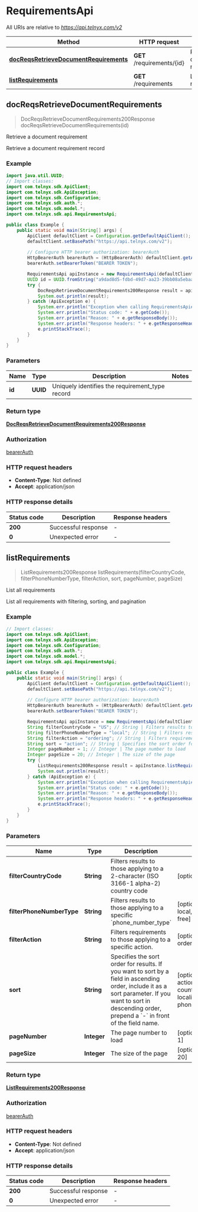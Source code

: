 # RequirementsApi

All URIs are relative to *https://api.telnyx.com/v2*

Method | HTTP request | Description
------------- | ------------- | -------------
[**docReqsRetrieveDocumentRequirements**](RequirementsApi.md#docReqsRetrieveDocumentRequirements) | **GET** /requirements/{id} | Retrieve a document requirement
[**listRequirements**](RequirementsApi.md#listRequirements) | **GET** /requirements | List all requirements



## docReqsRetrieveDocumentRequirements

> DocReqsRetrieveDocumentRequirements200Response docReqsRetrieveDocumentRequirements(id)

Retrieve a document requirement

Retrieve a document requirement record

### Example

```java
import java.util.UUID;
// Import classes:
import com.telnyx.sdk.ApiClient;
import com.telnyx.sdk.ApiException;
import com.telnyx.sdk.Configuration;
import com.telnyx.sdk.auth.*;
import com.telnyx.sdk.model.*;
import com.telnyx.sdk.api.RequirementsApi;

public class Example {
    public static void main(String[] args) {
        ApiClient defaultClient = Configuration.getDefaultApiClient();
        defaultClient.setBasePath("https://api.telnyx.com/v2");
        
        // Configure HTTP bearer authorization: bearerAuth
        HttpBearerAuth bearerAuth = (HttpBearerAuth) defaultClient.getAuthentication("bearerAuth");
        bearerAuth.setBearerToken("BEARER TOKEN");

        RequirementsApi apiInstance = new RequirementsApi(defaultClient);
        UUID id = UUID.fromString("a9dad8d5-fdbd-49d7-aa23-39bb08a5ebaa"); // UUID | Uniquely identifies the requirement_type record
        try {
            DocReqsRetrieveDocumentRequirements200Response result = apiInstance.docReqsRetrieveDocumentRequirements(id);
            System.out.println(result);
        } catch (ApiException e) {
            System.err.println("Exception when calling RequirementsApi#docReqsRetrieveDocumentRequirements");
            System.err.println("Status code: " + e.getCode());
            System.err.println("Reason: " + e.getResponseBody());
            System.err.println("Response headers: " + e.getResponseHeaders());
            e.printStackTrace();
        }
    }
}
```

### Parameters


Name | Type | Description  | Notes
------------- | ------------- | ------------- | -------------
 **id** | **UUID**| Uniquely identifies the requirement_type record |

### Return type

[**DocReqsRetrieveDocumentRequirements200Response**](DocReqsRetrieveDocumentRequirements200Response.md)

### Authorization

[bearerAuth](../README.md#bearerAuth)

### HTTP request headers

- **Content-Type**: Not defined
- **Accept**: application/json

### HTTP response details
| Status code | Description | Response headers |
|-------------|-------------|------------------|
| **200** | Successful response |  -  |
| **0** | Unexpected error |  -  |


## listRequirements

> ListRequirements200Response listRequirements(filterCountryCode, filterPhoneNumberType, filterAction, sort, pageNumber, pageSize)

List all requirements

List all requirements with filtering, sorting, and pagination

### Example

```java
// Import classes:
import com.telnyx.sdk.ApiClient;
import com.telnyx.sdk.ApiException;
import com.telnyx.sdk.Configuration;
import com.telnyx.sdk.auth.*;
import com.telnyx.sdk.model.*;
import com.telnyx.sdk.api.RequirementsApi;

public class Example {
    public static void main(String[] args) {
        ApiClient defaultClient = Configuration.getDefaultApiClient();
        defaultClient.setBasePath("https://api.telnyx.com/v2");
        
        // Configure HTTP bearer authorization: bearerAuth
        HttpBearerAuth bearerAuth = (HttpBearerAuth) defaultClient.getAuthentication("bearerAuth");
        bearerAuth.setBearerToken("BEARER TOKEN");

        RequirementsApi apiInstance = new RequirementsApi(defaultClient);
        String filterCountryCode = "US"; // String | Filters results to those applying to a 2-character (ISO 3166-1 alpha-2) country code
        String filterPhoneNumberType = "local"; // String | Filters results to those applying to a specific `phone_number_type`
        String filterAction = "ordering"; // String | Filters requirements to those applying to a specific action.
        String sort = "action"; // String | Specifies the sort order for results. If you want to sort by a field in ascending order, include it as a sort parameter. If you want to sort in descending order, prepend a `-` in front of the field name.
        Integer pageNumber = 1; // Integer | The page number to load
        Integer pageSize = 20; // Integer | The size of the page
        try {
            ListRequirements200Response result = apiInstance.listRequirements(filterCountryCode, filterPhoneNumberType, filterAction, sort, pageNumber, pageSize);
            System.out.println(result);
        } catch (ApiException e) {
            System.err.println("Exception when calling RequirementsApi#listRequirements");
            System.err.println("Status code: " + e.getCode());
            System.err.println("Reason: " + e.getResponseBody());
            System.err.println("Response headers: " + e.getResponseHeaders());
            e.printStackTrace();
        }
    }
}
```

### Parameters


Name | Type | Description  | Notes
------------- | ------------- | ------------- | -------------
 **filterCountryCode** | **String**| Filters results to those applying to a 2-character (ISO 3166-1 alpha-2) country code | [optional]
 **filterPhoneNumberType** | **String**| Filters results to those applying to a specific &#x60;phone_number_type&#x60; | [optional] [enum: local, national, toll-free]
 **filterAction** | **String**| Filters requirements to those applying to a specific action. | [optional] [enum: ordering, porting]
 **sort** | **String**| Specifies the sort order for results. If you want to sort by a field in ascending order, include it as a sort parameter. If you want to sort in descending order, prepend a &#x60;-&#x60; in front of the field name. | [optional] [enum: action, country_code, locality, phone_number_type]
 **pageNumber** | **Integer**| The page number to load | [optional] [default to 1]
 **pageSize** | **Integer**| The size of the page | [optional] [default to 20]

### Return type

[**ListRequirements200Response**](ListRequirements200Response.md)

### Authorization

[bearerAuth](../README.md#bearerAuth)

### HTTP request headers

- **Content-Type**: Not defined
- **Accept**: application/json

### HTTP response details
| Status code | Description | Response headers |
|-------------|-------------|------------------|
| **200** | Successful response |  -  |
| **0** | Unexpected error |  -  |

